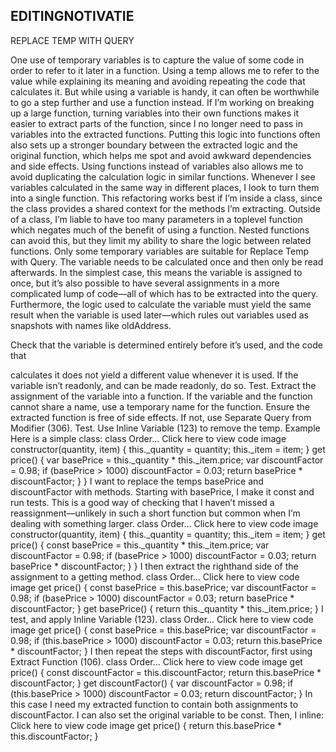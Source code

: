 ## EDITINGNOTIVATIE
REPLACE TEMP WITH QUERY
<!-- Motivation
--------------------------------------------------------------------------------
--------------------------------------------------------------------------------
--------------------------------------------------------------------------------
-------------------------------------------------------------------------------- -->

One use of temporary variables is to capture the value of some code in order to refer to
it later in a function. Using a temp allows me to refer to the value while explaining its
meaning and avoiding repeating the code that calculates it. But while using a variable is
handy, it can often be worthwhile to go a step further and use a function instead.
If I’m working on breaking up a large function, turning variables into their own
functions makes it easier to extract parts of the function, since I no longer need to pass
in variables into the extracted functions. Putting this logic into functions often also sets
up a stronger boundary between the extracted logic and the original function, which
helps me spot and avoid awkward dependencies and side effects.
Using functions instead of variables also allows me to avoid duplicating the calculation
logic in similar functions. Whenever I see variables calculated in the same way in
different places, I look to turn them into a single function.
This refactoring works best if I’m inside a class, since the class provides a shared
context for the methods I’m extracting. Outside of a class, I’m liable to have too many
parameters in a top­level function which negates much of the benefit of using a
function. Nested functions can avoid this, but they limit my ability to share the logic
between related functions.
Only some temporary variables are suitable for Replace Temp with Query. The variable
needs to be calculated once and then only be read afterwards. In the simplest case, this
means the variable is assigned to once, but it’s also possible to have several assignments
in a more complicated lump of code—all of which has to be extracted into the query.
Furthermore, the logic used to calculate the variable must yield the same result when
the variable is used later—which rules out variables used as snapshots with names like
oldAddress.
<!-- <!-- Mechanics
..........................................................................
..........................................................................
..........................................................................
..........................................................................
..........................................................................

 -->Check that the variable is determined entirely before it’s used, and the code that
calculates it does not yield a different value whenever it is used.
If the variable isn’t read­only, and can be made read­only, do so.
Test.
Extract the assignment of the variable into a function.
If the variable and the function cannot share a name, use a temporary name for the
function.
Ensure the extracted function is free of side effects. If not, use Separate Query from
Modifier (306).
Test.
Use Inline Variable (123) to remove the temp.
Example
Here is a simple class:
class Order…
Click here to view code image
constructor(quantity, item) {
this._quantity = quantity;
this._item = item;
}
get price() {
var basePrice = this._quantity * this._item.price;
var discountFactor = 0.98;
if (basePrice > 1000) discountFactor ­= 0.03;
return basePrice * discountFactor;
}
}
I want to replace the temps basePrice and discountFactor with methods.
Starting with basePrice, I make it const and run tests. This is a good way of
checking that I haven’t missed a reassignment—unlikely in such a short function but
common when I’m dealing with something larger.
class Order…
Click here to view code image
constructor(quantity, item) {
this._quantity = quantity;
this._item = item;
}
get price() {
const basePrice = this._quantity * this._item.price;
var discountFactor = 0.98;
if (basePrice > 1000) discountFactor ­= 0.03;
return basePrice * discountFactor;
}
}
I then extract the right­hand side of the assignment to a getting method.
class Order…
Click here to view code image
get price() {
const basePrice = this.basePrice;
var discountFactor = 0.98;
if (basePrice > 1000) discountFactor ­= 0.03;
return basePrice * discountFactor;
}
get basePrice() {
return this._quantity * this._item.price;
}
I test, and apply Inline Variable (123).
class Order…
Click here to view code image
get price() {
const basePrice = this.basePrice;
var discountFactor = 0.98;
if (this.basePrice > 1000) discountFactor ­= 0.03;
return this.basePrice * discountFactor;
}
I then repeat the steps with discountFactor, first using Extract Function (106).
class Order…
Click here to view code image
get price() {
const discountFactor = this.discountFactor;
return this.basePrice * discountFactor;
}
get discountFactor() {
var discountFactor = 0.98;
if (this.basePrice > 1000) discountFactor ­= 0.03;
return discountFactor;
}
In this case I need my extracted function to contain both assignments to
discountFactor. I can also set the original variable to be const.
Then, I inline:
Click here to view code image
get price() {
return this.basePrice * this.discountFactor;
}
